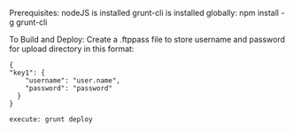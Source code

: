 Prerequisites:
    nodeJS is installed
    grunt-cli is installed globally: npm install -g grunt-cli

To Build and Deploy:
	Create a .ftppass file to store username and password for upload directory in this format:

	{
  	"key1": {
	    "username": "user.name",
	    "password": "password"
	  }
	}   

	execute: grunt deploy 
